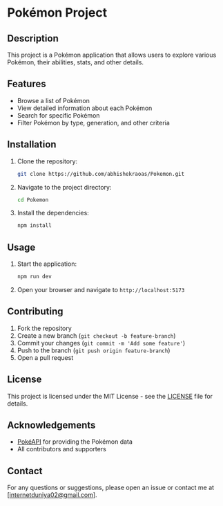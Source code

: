 # Pokémon Project

## Description
This project is a Pokémon application that allows users to explore various Pokémon, their abilities, stats, and other details.

## Features
- Browse a list of Pokémon
- View detailed information about each Pokémon
- Search for specific Pokémon
- Filter Pokémon by type, generation, and other criteria

## Installation
1. Clone the repository:
    ```bash
    git clone https://github.com/abhishekraoas/Pokemon.git
    ```
2. Navigate to the project directory:
    ```bash
    cd Pokemon
    ```
3. Install the dependencies:
    ```bash
    npm install
    ```

## Usage
1. Start the application:
    ```bash
    npm run dev
    ```
2. Open your browser and navigate to `http://localhost:5173`

## Contributing
1. Fork the repository
2. Create a new branch (`git checkout -b feature-branch`)
3. Commit your changes (`git commit -m 'Add some feature'`)
4. Push to the branch (`git push origin feature-branch`)
5. Open a pull request

## License
This project is licensed under the MIT License - see the [LICENSE](LICENSE) file for details.

## Acknowledgements
- [PokéAPI](https://pokeapi.co/) for providing the Pokémon data
- All contributors and supporters

## Contact
For any questions or suggestions, please open an issue or contact me at [internetduniya02@gmail.com].
